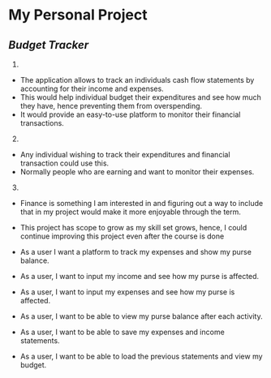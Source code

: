 # My Personal Project

## ***Budget Tracker***


1. 
-   The application allows to track an individuals cash flow statements by accounting for their income and expenses.
-   This would help individual budget their expenditures and see how much they have, hence preventing them from overspending. 
-   It would provide an easy-to-use platform to monitor their financial transactions. 

2.
- Any individual wishing to track their expenditures and financial transaction could use this. 
- Normally people who are earning and want to monitor their expenses.

3. 
- Finance is something I am interested in and figuring out a way to include that in my project would make it 
more enjoyable through the term.
- This project has scope to grow as my skill set grows, hence, I could continue improving this project even after 
the course is done
  

  
- As a user I want a platform to track my expenses and show my purse balance.
- As a user, I want to input my income and see how my purse is affected.
- As a user, I want to input my expenses and see how my purse is affected.
- As a user, I want to be able to view my purse balance after each activity.
- As a user, I want to be able to save my expenses and income statements.
- As a user, I want to be able to load the previous statements and view my budget.



